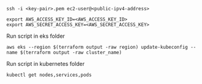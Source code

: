 ```
ssh -i <key-pair>.pem ec2-user@<public-ipv4-address>
```

```
export AWS_ACCESS_KEY_ID=<AWS_ACCESS_KEY_ID>
export AWS_SECRET_ACCESS_KEY=<AWS_SECRET_ACCESS_KEY>
```

Run script in eks folder

```
aws eks --region $(terraform output -raw region) update-kubeconfig --name $(terraform output -raw cluster_name)
```

Run script in kubernetes folder

```
kubectl get nodes,services,pods
```
